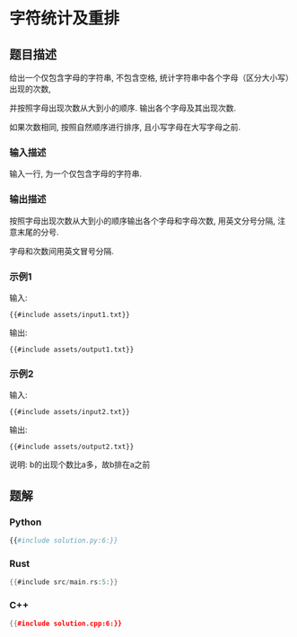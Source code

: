 # 字符统计及重排

## 题目描述

给出一个仅包含字母的字符串, 不包含空格, 统计字符串中各个字母（区分大小写）出现的次数,

并按照字母出现次数从大到小的顺序. 输出各个字母及其出现次数.

如果次数相同, 按照自然顺序进行排序, 且小写字母在大写字母之前.

### 输入描述

输入一行, 为一个仅包含字母的字符串.

### 输出描述

按照字母出现次数从大到小的顺序输出各个字母和字母次数, 用英文分号分隔, 注意末尾的分号.

字母和次数间用英文冒号分隔.

### 示例1

输入:

```text
{{#include assets/input1.txt}}
```

输出:

```text
{{#include assets/output1.txt}}
```

### 示例2

输入:

```text
{{#include assets/input2.txt}}
```

输出:

```text
{{#include assets/output2.txt}}
```

说明: b的出现个数比a多，故b排在a之前

## 题解

### Python

```python
{{#include solution.py:6:}}
```

### Rust

```rust
{{#include src/main.rs:5:}}
```

### C++

```C++
{{#include solution.cpp:6:}}
```